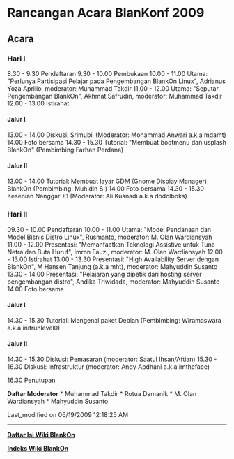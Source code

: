 # Rancangan Acara BlanKonf 2009

## Acara
### Hari I
 8.30 -  9.30 Pendaftaran
 9.30 - 10.00 Pembukaan
10.00 - 11.00 Utama: "Perlunya Partisipasi Pelajar pada Pengembangan BlankOn Linux", Adrianus Yoza Aprilio, moderator: Muhammad Takdir
11.00 - 12.00 Utama: "Seputar Pengembangan BlankOn", Akhmat Safrudin, moderator: Muhammad Takdir
12.00 - 13.00 Istirahat

#### Jalur I
13.00 - 14.00 Diskusi: Srimubil (Moderator: Mohammad Anwari a.k.a mdamt)
14.00         Foto bersama
14.30 - 15.30 Tutorial: "Membuat bootmenu dan usplash BlankOn" (Pembimbing:Farhan Perdana)

#### Jalur II
13.00 - 14.00 Tutorial: Membuat layar GDM (Gnome Display Manager) BlankOn (Pembimbing: Muhidin S.)
14.00         Foto bersama
14.30 - 15.30 Kesenian Nanggar +1 (Moderator: Ali Kusnadi a.k.a dodolboks)


### Hari II
09.30 - 10.00 Pendaftaran
10.00 - 11.00 Utama: "Model Pendanaan dan Model Bisnis Distro Linux", Rusmanto, moderator: M. Olan Wardiansyah
11.00 - 12.00 Presentasi: "Memanfaatkan Teknologi Assistive untuk Tuna Netra dan Buta Huruf", Imron Fauzi, moderator: M. Olan Wardiansyah
12.00 - 13.00 Istirahat
13.00 - 13.30 Presentasi: "High Availability Server dengan BlankOn", M Hansen Tanjung (a.k.a mht), moderator: Mahyuddin Susanto
13.30 - 14.00 Presentasi: "Pelajaran yang dipetik dari hosting server pengembangan distro", Andika Triwidada, moderator: Mahyuddin Susanto
14.00         Foto bersama

#### Jalur I
14.30 - 15.30 Tutorial: Mengenal paket Debian (Pembimbing: Wiramaswara a.k.a
initrunlevel0)


#### Jalur II
14.30 - 15.30 Diskusi: Pemasaran (moderator: Saatul Ihsan/Aftian)
15.30 - 16.30 Diskusi: Infrastruktur (moderator: Andy Apdhani a.k.a imtheface)

16.30 Penutupan

**Daftar Moderator**
    * Muhammad Takdir
    * Rotua Damanik
    * M. Olan Wardiansyah
    * Mahyuddin Susanto

Last_modified on 06/19/2009 12:18:25 AM



---
[**Daftar Isi Wiki BlankOn**](/wiki/DaftarIsi/index.html)
 
[**Indeks Wiki BlankOn**](/wiki/Indeks.html)



